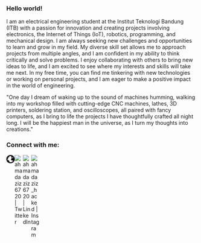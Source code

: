 ### Hello world!

I am an electrical engineering student at the Institut Teknologi Bandung (ITB) with a passion for innovation and creating projects involving electronics, the Internet of Things (IoT), robotics, programming, and mechanical design. I am always seeking new challenges and opportunities to learn and grow in my field. My diverse skill set allows me to approach projects from multiple angles, and I am confident in my ability to think critically and solve problems. I enjoy collaborating with others to bring new ideas to life, and I am excited to see where my interests and skills will take me next. In my free time, you can find me tinkering with new technologies or working on personal projects, and I am eager to make a positive impact in the world of engineering.

"One day I dream of waking up to the sound of machines humming, walking into my workshop filled with cutting-edge CNC machines, lathes, 3D printers, soldering station, and oscilloscopes, all paired with fancy computers, as I bring to life the projects I have thoughtfully crafted all night long. I will be the happiest man in the universe, as I turn my thoughts into creations."

### Connect with me:

[<img align="left" alt="https://ardutekno.com" width="22px" src="https://raw.githubusercontent.com/iconic/open-iconic/master/svg/globe.svg" />][Blog]
[<img align="left" alt="ahmadaziz6720 | Twitter" width="22px" src="https://cdn.jsdelivr.net/npm/simple-icons@v3/icons/twitter.svg" />][twitter]
[<img align="left" alt="ahmadaziz6720 | LinkedIn" width="22px" src="https://cdn.jsdelivr.net/npm/simple-icons@v3/icons/linkedin.svg" />][linkedin]
[<img align="left" alt="ahmadaziz_hacked | Instagram" width="22px" src="https://cdn.jsdelivr.net/npm/simple-icons@v3/icons/instagram.svg" />][instagram]

<br /><br />

[Blog]: https://ardutekno.com
[twitter]: https://twitter.com/ahmadaziz6720
[instagram]: https://instagram.com/ahmadaziz_hacked
[linkedin]: https://linkedin.com/in/ahmad-aziz-598543166/
